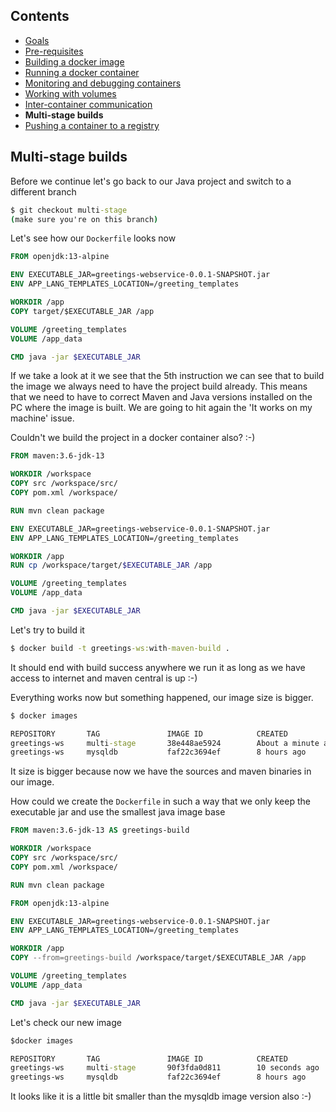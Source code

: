 ## Contents

* <a href="https://workshops.emanuelciuca.com/docker">Goals</a>
* <a href="https://workshops.emanuelciuca.com/docker/pre-requisites">Pre-requisites</a>
* <a href="https://workshops.emanuelciuca.com/docker/docker-build">Building a docker image</a>
* <a href="https://workshops.emanuelciuca.com/docker/docker-run">Running a docker container</a>
* <a href="https://workshops.emanuelciuca.com/docker/docker-monitoring-and-debug">Monitoring and debugging containers</a>
* <a href="https://workshops.emanuelciuca.com/docker/docker-volume">Working with volumes</a>
* <a href="https://workshops.emanuelciuca.com/docker/docker-network">Inter-container communication</a>
* <span>**Multi-stage builds**</span>
* <a href="https://workshops.emanuelciuca.com/docker/docker-push">Pushing a container to a registry</a>

## Multi-stage builds

Before we continue let's go back to our Java project and switch to a different branch

```cmd
$ git checkout multi-stage
(make sure you're on this branch)
```

Let's see how our `Dockerfile` looks now

```dockerfile
FROM openjdk:13-alpine

ENV EXECUTABLE_JAR=greetings-webservice-0.0.1-SNAPSHOT.jar
ENV APP_LANG_TEMPLATES_LOCATION=/greeting_templates

WORKDIR /app
COPY target/$EXECUTABLE_JAR /app

VOLUME /greeting_templates
VOLUME /app_data

CMD java -jar $EXECUTABLE_JAR
```

If we take a look at it we see that the 5th instruction we can see that to build the image we always need to have the project build already.
This means that we need to have to correct Maven and Java versions installed on the PC where the image is built.
We are going to hit again the 'It works on my machine' issue.

Couldn't we build the project in a docker container also? :-)

```dockerfile
FROM maven:3.6-jdk-13

WORKDIR /workspace
COPY src /workspace/src/
COPY pom.xml /workspace/

RUN mvn clean package

ENV EXECUTABLE_JAR=greetings-webservice-0.0.1-SNAPSHOT.jar
ENV APP_LANG_TEMPLATES_LOCATION=/greeting_templates

WORKDIR /app
RUN cp /workspace/target/$EXECUTABLE_JAR /app

VOLUME /greeting_templates
VOLUME /app_data

CMD java -jar $EXECUTABLE_JAR
```

Let's try to build it

```cmd
$ docker build -t greetings-ws:with-maven-build .
```

It should end with build success anywhere we run it as long as we have access to internet and maven central is up :-)

Everything works now but something happened, our image size is bigger.

```cmd
$ docker images

REPOSITORY       TAG               IMAGE ID            CREATED              SIZE
greetings-ws     multi-stage       38e448ae5924        About a minute ago   648MB
greetings-ws     mysqldb           faf22c3694ef        8 hours ago          377MB

```

It size is bigger because now we have the sources and maven binaries in our image.

How could we create the `Dockerfile` in such a way that we only keep the executable jar and use the smallest java image base

```dockerfile
FROM maven:3.6-jdk-13 AS greetings-build

WORKDIR /workspace
COPY src /workspace/src/
COPY pom.xml /workspace/

RUN mvn clean package

FROM openjdk:13-alpine

ENV EXECUTABLE_JAR=greetings-webservice-0.0.1-SNAPSHOT.jar
ENV APP_LANG_TEMPLATES_LOCATION=/greeting_templates

WORKDIR /app
COPY --from=greetings-build /workspace/target/$EXECUTABLE_JAR /app

VOLUME /greeting_templates
VOLUME /app_data

CMD java -jar $EXECUTABLE_JAR
```

Let's check our new image

```cmd
$docker images

REPOSITORY       TAG               IMAGE ID            CREATED              SIZE
greetings-ws     multi-stage       90f3fda0d811        10 seconds ago       375MB
greetings-ws     mysqldb           faf22c3694ef        8 hours ago          377MB
```

It looks like it is a little bit smaller than the mysqldb image version also :-) 
